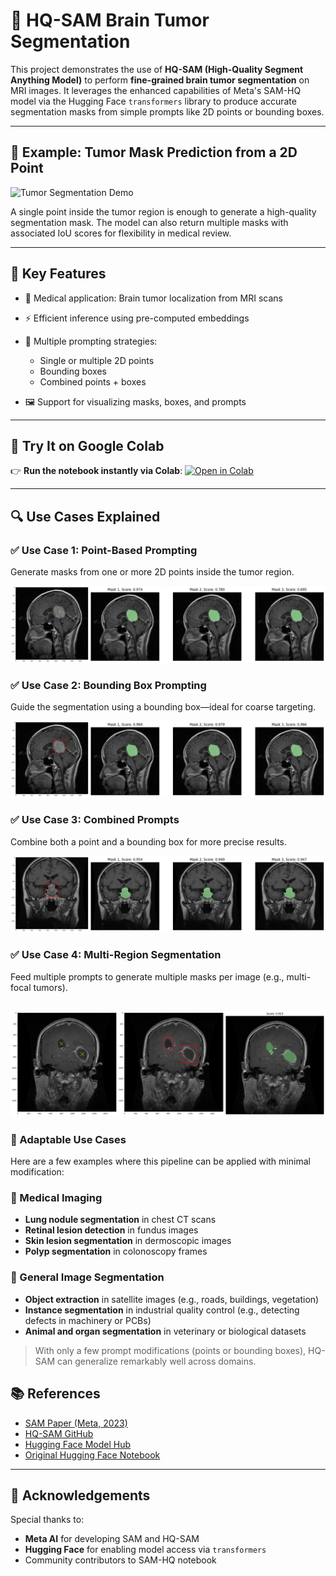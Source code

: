 # 🧠 HQ-SAM Brain Tumor Segmentation

This project demonstrates the use of **HQ-SAM (High-Quality Segment Anything Model)** to perform **fine-grained brain tumor segmentation** on MRI images. It leverages the enhanced capabilities of Meta's SAM-HQ model via the Hugging Face `transformers` library to produce accurate segmentation masks from simple prompts like 2D points or bounding boxes.


---

## 📸 Example: Tumor Mask Prediction from a 2D Point

![Tumor Segmentation Demo](https://github.com/janithaDassanayake/dummyimages/raw/main/ezgif-6d2ae22bc42f05%20\(1\)%20\(1\).gif)

A single point inside the tumor region is enough to generate a high-quality segmentation mask. The model can also return multiple masks with associated IoU scores for flexibility in medical review.

---

## 📌 Key Features

* 🔬 Medical application: Brain tumor localization from MRI scans
* ⚡ Efficient inference using pre-computed embeddings
* 🎯 Multiple prompting strategies:

  * Single or multiple 2D points
  * Bounding boxes
  * Combined points + boxes
* 🖼️ Support for visualizing masks, boxes, and prompts

---


## 🚀 Try It on Google Colab

👉 **Run the notebook instantly via Colab**:
[![Open in Colab](https://colab.research.google.com/assets/colab-badge.svg)](https://colab.research.google.com/drive/1iEhxEvGMN9TxdFafszb_Vnybo9h_AVnl?usp=sharing)

---

## 🔍 Use Cases Explained

### ✅ Use Case 1: Point-Based Prompting

Generate masks from one or more 2D points inside the tumor region.

![Tumor Center](https://github.com/janithaDassanayake/dummyimages/blob/main/b1.png?raw=true)

### ✅ Use Case 2: Bounding Box Prompting

Guide the segmentation using a bounding box—ideal for coarse targeting.

![Bounding Box](https://github.com/janithaDassanayake/dummyimages/blob/main/b2.png?raw=true)
### ✅ Use Case 3: Combined Prompts

Combine both a point and a bounding box for more precise results.

![Segmentation Masks](https://github.com/janithaDassanayake/dummyimages/blob/main/b3.png?raw=true)
### ✅ Use Case 4: Multi-Region Segmentation

Feed multiple prompts to generate multiple masks per image (e.g., multi-focal tumors).

![Final Output](https://github.com/janithaDassanayake/dummyimages/blob/main/b4.png?raw=true)
---


### 🔄 Adaptable Use Cases

Here are a few examples where this pipeline can be applied with minimal modification:

### 🧬 Medical Imaging

* **Lung nodule segmentation** in chest CT scans
* **Retinal lesion detection** in fundus images
* **Skin lesion segmentation** in dermoscopic images
* **Polyp segmentation** in colonoscopy frames

### 🧠 General Image Segmentation

* **Object extraction** in satellite images (e.g., roads, buildings, vegetation)
* **Instance segmentation** in industrial quality control (e.g., detecting defects in machinery or PCBs)
* **Animal and organ segmentation** in veterinary or biological datasets

> With only a few prompt modifications (points or bounding boxes), HQ-SAM can generalize remarkably well across domains.

## 📚 References

* [SAM Paper (Meta, 2023)](https://ai.facebook.com/research/publications/segment-anything/)
* [HQ-SAM GitHub](https://github.com/SysCV/sam-hq)
* [Hugging Face Model Hub](https://huggingface.co/syscv-community)
* [Original Hugging Face Notebook](https://github.com/huggingface/notebooks/blob/main/examples/segment_anything.ipynb)

---

## 🤝 Acknowledgements

Special thanks to:

* **Meta AI** for developing SAM and HQ-SAM
* **Hugging Face** for enabling model access via `transformers`
* Community contributors to SAM-HQ notebook
